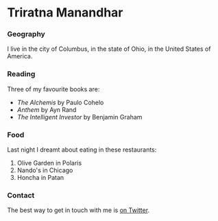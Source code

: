 # Triratna Manandhar

### Geography

I live in the city of Columbus, in the state of Ohio, in the United States of America.

### Reading

Three of my favourite books are:

- *The Alchemis* by Paulo Cohelo
- *Anthem* by Ayn Rand
- *The Intelligent Investor* by Benjamin Graham

### Food

Last night I dreamt about eating in these restaurants:

1. Olive Garden in Polaris
2. Nando's in Chicago
3. Honcha in Patan

### Contact 
The best way to get in touch with me is [on Twitter](https://twitter.com/triratnaz2).
